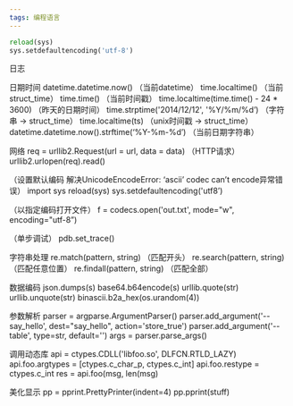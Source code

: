 ```yaml
---
tags: 编程语言
---
```


```python
reload(sys)
sys.setdefaultencoding('utf-8')
```

日志


日期时间
datetime.datetime.now() （当前datetime）
time.localtime()  （当前struct_time）
time.time()  （当前时间戳）
time.localtime(time.time() - 24 * 3600)   （昨天的日期时间）
time.strptime('2014/12/12', '%Y/%m/%d’)  （字符串 -> struct_time）
time.localtime(ts)  （unix时间戳 -> struct_time）
datetime.datetime.now().strftime(‘%Y-%m-%d’)  （当前日期字符串）

网络
req = urllib2.Request(url = url, data = data)  （HTTP请求）
urllib2.urlopen(req).read()

（设置默认编码
解决UnicodeEncodeError: ‘ascii’ codec can’t encode异常错误）
import sys
reload(sys)
sys.setdefaultencoding('utf8’)

（以指定编码打开文件）
f = codecs.open('out.txt', mode="w", encoding="utf-8”)

（单步调试）
pdb.set_trace()

字符串处理
re.match(pattern, string)   （匹配开头）
re.search(pattern, string)   （匹配任意位置）
re.findall(pattern, string)   （匹配全部）



数据编码
json.dumps(s)
base64.b64encode(s)
urllib.quote(str)
urllib.unquote(str)
binascii.b2a_hex(os.urandom(4))

参数解析
parser = argparse.ArgumentParser()
parser.add_argument('--say_hello', dest="say_hello", action='store_true')
parser.add_argument('--table', type=str, default='')
args = parser.parse_args()

调用动态库
api = ctypes.CDLL('libfoo.so', DLFCN.RTLD_LAZY)
api.foo.argtypes = [ctypes.c_char_p, ctypes.c_int]
api.foo.restype = ctypes.c_int
res = api.foo(msg, len(msg)

美化显示
pp = pprint.PrettyPrinter(indent=4)
pp.pprint(stuff)

```

```